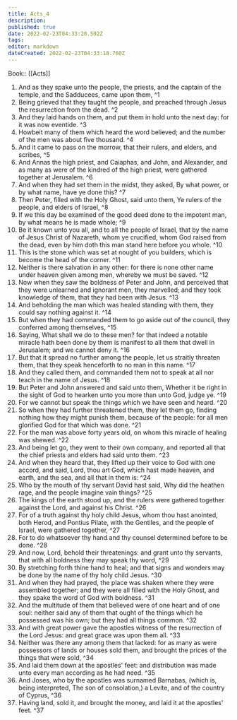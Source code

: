 ```yaml
---
title: Acts_4
description: 
published: true
date: 2022-02-23T04:33:20.592Z
tags: 
editor: markdown
dateCreated: 2022-02-23T04:33:18.760Z
---
```


 Book:: [[Acts]]
 1. And as they spake unto the people, the priests, and the captain of the temple, and the Sadducees, came upon them, ^1
 2. Being grieved that they taught the people, and preached through Jesus the resurrection from the dead. ^2
 3. And they laid hands on them, and put them in hold unto the next day: for it was now eventide. ^3
 4. Howbeit many of them which heard the word believed; and the number of the men was about five thousand. ^4
 5. And it came to pass on the morrow, that their rulers, and elders, and scribes, ^5
 6. And Annas the high priest, and Caiaphas, and John, and Alexander, and as many as were of the kindred of the high priest, were gathered together at Jerusalem. ^6
 7. And when they had set them in the midst, they asked, By what power, or by what name, have ye done this? ^7
 8. Then Peter, filled with the Holy Ghost, said unto them, Ye rulers of the people, and elders of Israel, ^8
 9. If we this day be examined of the good deed done to the impotent man, by what means he is made whole; ^9
 10. Be it known unto you all, and to all the people of Israel, that by the name of Jesus Christ of Nazareth, whom ye crucified, whom God raised from the dead, even by him doth this man stand here before you whole. ^10
 11. This is the stone which was set at nought of you builders, which is become the head of the corner. ^11
 12. Neither is there salvation in any other: for there is none other name under heaven given among men, whereby we must be saved. ^12
 13. Now when they saw the boldness of Peter and John, and perceived that they were unlearned and ignorant men, they marvelled; and they took knowledge of them, that they had been with Jesus. ^13
 14. And beholding the man which was healed standing with them, they could say nothing against it. ^14
 15. But when they had commanded them to go aside out of the council, they conferred among themselves, ^15
 16. Saying, What shall we do to these men? for that indeed a notable miracle hath been done by them is manifest to all them that dwell in Jerusalem; and we cannot deny it. ^16
 17. But that it spread no further among the people, let us straitly threaten them, that they speak henceforth to no man in this name. ^17
 18. And they called them, and commanded them not to speak at all nor teach in the name of Jesus. ^18
 19. But Peter and John answered and said unto them, Whether it be right in the sight of God to hearken unto you more than unto God, judge ye. ^19
 20. For we cannot but speak the things which we have seen and heard. ^20
 21. So when they had further threatened them, they let them go, finding nothing how they might punish them, because of the people: for all men glorified God for that which was done. ^21
 22. For the man was above forty years old, on whom this miracle of healing was shewed. ^22
 23. And being let go, they went to their own company, and reported all that the chief priests and elders had said unto them. ^23
 24. And when they heard that, they lifted up their voice to God with one accord, and said, Lord, thou art God, which hast made heaven, and earth, and the sea, and all that in them is: ^24
 25. Who by the mouth of thy servant David hast said, Why did the heathen rage, and the people imagine vain things? ^25
 26. The kings of the earth stood up, and the rulers were gathered together against the Lord, and against his Christ. ^26
 27. For of a truth against thy holy child Jesus, whom thou hast anointed, both Herod, and Pontius Pilate, with the Gentiles, and the people of Israel, were gathered together, ^27
 28. For to do whatsoever thy hand and thy counsel determined before to be done. ^28
 29. And now, Lord, behold their threatenings: and grant unto thy servants, that with all boldness they may speak thy word, ^29
 30. By stretching forth thine hand to heal; and that signs and wonders may be done by the name of thy holy child Jesus. ^30
 31. And when they had prayed, the place was shaken where they were assembled together; and they were all filled with the Holy Ghost, and they spake the word of God with boldness. ^31
 32. And the multitude of them that believed were of one heart and of one soul: neither said any of them that ought of the things which he possessed was his own; but they had all things common. ^32
 33. And with great power gave the apostles witness of the resurrection of the Lord Jesus: and great grace was upon them all. ^33
 34. Neither was there any among them that lacked: for as many as were possessors of lands or houses sold them, and brought the prices of the things that were sold, ^34
 35. And laid them down at the apostles' feet: and distribution was made unto every man according as he had need. ^35
 36. And Joses, who by the apostles was surnamed Barnabas, (which is, being interpreted, The son of consolation,) a Levite, and of the country of Cyprus, ^36
 37. Having land, sold it, and brought the money, and laid it at the apostles' feet. ^37
